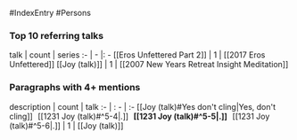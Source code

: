 #IndexEntry #Persons

### Top 10 referring talks
talk | count | series
:- | - |: -
[[Eros Unfettered Part 2]] | 1 | [[2017 Eros Unfettered]]
[[Joy (talk)]] | 1 | [[2007 New Years Retreat Insight Meditation]]

### Paragraphs with 4+ mentions
description | count | talk
:- | : - | :-
[[Joy (talk)#Yes don't cling\|Yes, don't cling]] &nbsp;&nbsp;[[1231 Joy (talk)#^5-4\|.]] &nbsp; **[[1231 Joy (talk)#^5-5\|.]]** &nbsp; [[1231 Joy (talk)#^5-6\|.]] | 1 | [[Joy (talk)]]


